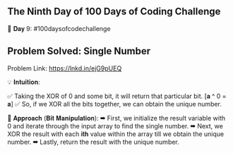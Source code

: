 The Ninth Day of 100 Days of Coding Challenge
-------------------------------------------------

📌 𝐃𝐚𝐲 9: #100daysofcodechallenge

Problem Solved: Single Number
-------------------------------------------------
Problem Link: https://lnkd.in/ejG9pUEQ

💡 𝐈𝐧𝐭𝐮𝐢𝐭𝐢𝐨𝐧:

✅ Taking the XOR of 0 and some bit, it will return that particular bit. [𝐚 ^ 0 = 𝐚]
✅ So, if we XOR all the bits together, we can obtain the unique number.

📌 𝐀𝐩𝐩𝐫𝐨𝐚𝐜𝐡 (𝐁𝐢𝐭 𝐌𝐚𝐧𝐢𝐩𝐮𝐥𝐚𝐭𝐢𝐨𝐧):
➡ First, we initialize the result variable with 0 and iterate through the input array to find the single number.
➡ Next, we XOR the result with each 𝐢𝐭𝐡 value within the array till we obtain the unique number.
➡ Lastly, return the result with the unique number.
